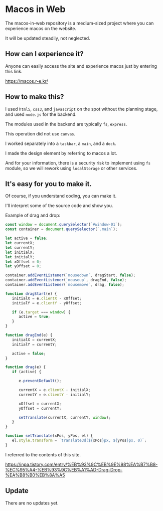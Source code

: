 # Macos in Web

The macos-in-web repository is a medium-sized project where you can experience macos on the website.

It will be updated steadily, not neglected.

## How can I experience it?

Anyone can easily access the site and experience macos just by entering this link.

https://macos.r-e.kr/

## How to make this?

I used `html5`, `css3`, and `javascript` on the spot without the planning stage, and used `node.js` for the backend.

The modules used in the backend are typically `fs`, `express`.

This operation did not use `canvas`.

I worked separately into a `taskbar`, a `main`, and a `dock`.

I made the design element by referring to macos a lot.

And for your information, there is a security risk to implement using `fs` module, so we will rework using `localStorage` or other services.

## It's easy for you to make it.

Of course, if you understand coding, you can make it.

I'll interpret some of the source code and show you.


Example of drag and drop:
```js
const window = document.querySelector(`#window-01`);
const container = document.querySelector(`.main`);

let active = false;
let currentX;
let currentY;
let initialX;
let initialY;
let xOffset = 0;
let yOffset = 0;

container.addEventListener(`mousedown`, dragStart, false);
container.addEventListener(`mouseup`, dragEnd, false);
container.addEventListener(`mousemove`, drag, false);

function dragStart(e) {
   initialX = e.clientX - xOffset;
   initialY = e.clientY - yOffset;

   if (e.target === window) {
      active = true;
   }
}

function dragEnd(e) {
   initialX = currentX;
   initialY = currentY;

   active = false;
}

function drag(e) {
   if (active) {

      e.preventDefault();

      currentX = e.clientX - initialX;
      currentY = e.clientY - initialY;

      xOffset = currentX;
      yOffset = currentY;

      setTranslate(currentX, currentY, window);
   }
}

function setTranslate(xPos, yPos, el) {
   el.style.transform = `translate3d(${xPos}px, ${yPos}px, 0)`;
}
```
I referred to the contents of this site.

https://inpa.tistory.com/entry/%EB%93%9C%EB%9E%98%EA%B7%B8-%EC%95%A4-%EB%93%9C%EB%A1%AD-Drag-Drop-%EA%B8%B0%EB%8A%A5

## Update

There are no updates yet.
